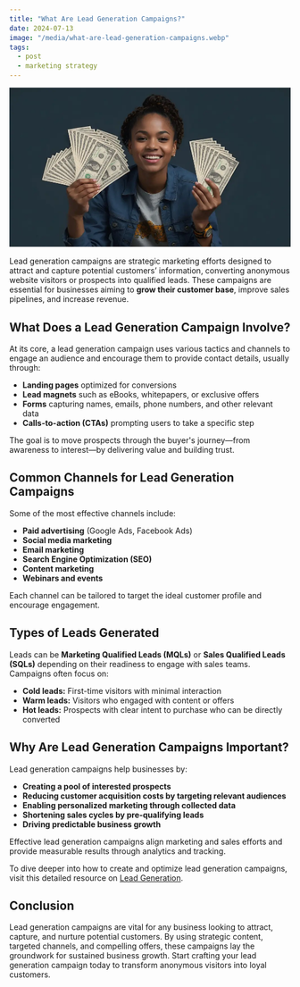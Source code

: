 ```yaml
---
title: "What Are Lead Generation Campaigns?"
date: 2024-07-13
image: "/media/what-are-lead-generation-campaigns.webp"
tags:
  - post
  - marketing strategy
---
```


![What Are Lead Generation Campaigns?](/media/what-are-lead-generation-campaigns.webp)

Lead generation campaigns are strategic marketing efforts designed to attract and capture potential customers’ information, converting anonymous website visitors or prospects into qualified leads. These campaigns are essential for businesses aiming to **grow their customer base**, improve sales pipelines, and increase revenue.

## What Does a Lead Generation Campaign Involve?

At its core, a lead generation campaign uses various tactics and channels to engage an audience and encourage them to provide contact details, usually through:

- **Landing pages** optimized for conversions
- **Lead magnets** such as eBooks, whitepapers, or exclusive offers
- **Forms** capturing names, emails, phone numbers, and other relevant data
- **Calls-to-action (CTAs)** prompting users to take a specific step

The goal is to move prospects through the buyer's journey—from awareness to interest—by delivering value and building trust.

## Common Channels for Lead Generation Campaigns

Some of the most effective channels include:

- **Paid advertising** (Google Ads, Facebook Ads)
- **Social media marketing**
- **Email marketing**
- **Search Engine Optimization (SEO)**
- **Content marketing**
- **Webinars and events**

Each channel can be tailored to target the ideal customer profile and encourage engagement.

## Types of Leads Generated

Leads can be **Marketing Qualified Leads (MQLs)** or **Sales Qualified Leads (SQLs)** depending on their readiness to engage with sales teams. Campaigns often focus on:

- **Cold leads:** First-time visitors with minimal interaction
- **Warm leads:** Visitors who engaged with content or offers
- **Hot leads:** Prospects with clear intent to purchase who can be directly converted

## Why Are Lead Generation Campaigns Important?

Lead generation campaigns help businesses by:

- **Creating a pool of interested prospects**
- **Reducing customer acquisition costs by targeting relevant audiences**
- **Enabling personalized marketing through collected data**
- **Shortening sales cycles by pre-qualifying leads**
- **Driving predictable business growth**

Effective lead generation campaigns align marketing and sales efforts and provide measurable results through analytics and tracking.

To dive deeper into how to create and optimize lead generation campaigns, visit this detailed resource on [Lead Generation](https://leadcraftr.com/posts/lead-generation/).

## Conclusion

Lead generation campaigns are vital for any business looking to attract, capture, and nurture potential customers. By using strategic content, targeted channels, and compelling offers, these campaigns lay the groundwork for sustained business growth. Start crafting your lead generation campaign today to transform anonymous visitors into loyal customers.
